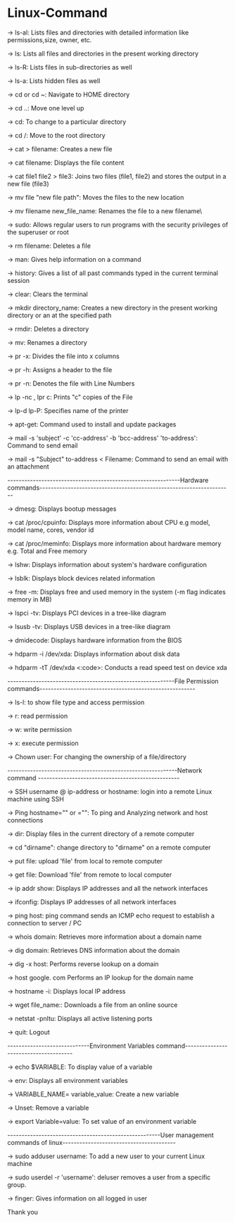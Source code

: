 # Linux-Command


→ ls-al: Lists files and directories with detailed information like permissions,size, owner, etc.

→ ls: Lists all files and directories in the present working directory

→ ls-R: Lists files in sub-directories as well

→ ls-a: Lists hidden files as well

→ cd or cd ~: Navigate to HOME directory

→ cd ..: Move one level up

→ cd: To change to a particular directory

→ cd /: Move to the root directory

→ cat > filename: Creates a new file

→ cat filename: Displays the file content

→ cat file1 file2 > file3: Joins two files (file1, file2) and stores the output in a new file (file3)

→ mv file "new file path": Moves the files to the new location

→ mv filename new_file_name: Renames the file to a new filename\

→ sudo: Allows regular users to run programs with the security privileges of the superuser or root

→ rm filename: Deletes a file

→ man: Gives help information on a command

→ history: Gives a list of all past commands typed in the current terminal session

→ clear: Clears the terminal

→ mkdir directory_name: Creates a new directory in the present working directory or an at the specified path

→ rmdir: Deletes a directory

→ mv: Renames a directory

→ pr -x: Divides the file into x columns

→ pr -h: Assigns a header to the file

→ pr -n: Denotes the file with Line Numbers

→ lp -nc , lpr c: Prints "c" copies of the File

→ lp-d lp-P: Specifies name of the printer

→ apt-get: Command used to install and update packages

→ mail -s 'subject' -c 'cc-address' -b 'bcc-address' 'to-address': Command to send email

→ mail -s "Subject" to-address < Filename: Command to send an email with an attachment

-------------------------------------------------------------Hardware commands--------------------------------------------------------------------

→ dmesg: Displays bootup messages

→ cat /proc/cpuinfo: Displays more information about CPU e.g model, model name, cores, vendor id

→ cat /proc/meminfo: Displays more information about hardware memory e.g. Total and Free memory

→ lshw: Displays information about system's hardware configuration

→ lsblk: Displays block devices related information

→ free -m: Displays free and used memory in the system (-m flag indicates memory in MB)

→ lspci -tv: Displays PCI devices in a tree-like diagram

→ lsusb -tv: Displays USB devices in a tree-like diagram

→ dmidecode: Displays hardware information from the BIOS

→ hdparm -i /dev/xda: Displays information about disk data

→ hdparm -tT /dev/xda <:code>: Conducts a read speed test on device xda

-----------------------------------------------------------File Permission commands-------------------------------------------------------

→ ls-l: to show file type and access permission

→ r: read permission

→ w: write permission

→ x: execute permission

→ Chown user: For changing the ownership of a file/directory

------------------------------------------------------------Network command --------------------------------------------------

→ SSH username @ ip-address or hostname: login into a remote Linux machine using SSH

→ Ping hostname="" or ="": To ping and Analyzing network and host connections

→ dir: Display files in the current directory of a remote computer

→ cd "dirname": change directory to "dirname" on a remote computer

→ put file: upload 'file' from local to remote computer

→ get file: Download 'file' from remote to local computer

→ ip addr show: Displays IP addresses and all the network interfaces

→ ifconfig: Displays IP addresses of all network interfaces

→ ping host: ping command sends an ICMP echo request to establish a connection to server / PC

→ whois domain: Retrieves more information about a domain name

→ dig domain: Retrieves DNS information about the domain

→ dig -x host: Performs reverse lookup on a domain

→ host google. com Performs an IP lookup for the domain name

→ hostname -i: Displays local IP address

→ wget file_name:: Downloads a file from an online source

→ netstat -pnltu: Displays all active listening ports

→ quit: Logout

-----------------------------Environment Variables command--------------------------------------

→ echo $VARIABLE: To display value of a variable

→ env: Displays all environment variables

→ VARIABLE_NAME= variable_value: Create a new variable

→ Unset: Remove a variable

→ export Variable=value: To set value of an environment variable

------------------------------------------------------User management commands of linux----------------------------------------

→ sudo adduser username: To add a new user to your current Linux machine

→ sudo userdel -r 'username': deluser removes a user from a specific group.

→ finger: Gives information on all logged in user



Thank you
